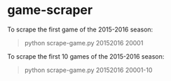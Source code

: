 # game-scraper


To scrape the first game of the 2015-2016 season:
> python scrape-game.py 20152016 20001

To scrape the first 10 games of the 2015-2016 season:
> python scrape-game.py 20152016 20001-10

